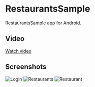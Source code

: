 # RestaurantsSample
RestaurantsSample app for Android.

## Video

[Watch video](https://www.youtube.com/watch?v=tU-9AqoaJoo)

## Screenshots

![Login](https://cloud.githubusercontent.com/assets/1444991/20044419/31701412-a46f-11e6-85dc-529df4f012a7.png)
![Restaurants](https://cloud.githubusercontent.com/assets/1444991/20044417/316cb3f8-a46f-11e6-8cd5-3a307a6fbcd6.png)
![Restaurant](https://cloud.githubusercontent.com/assets/1444991/20044418/316cf1e2-a46f-11e6-9f3d-1be30a682ef0.png)

